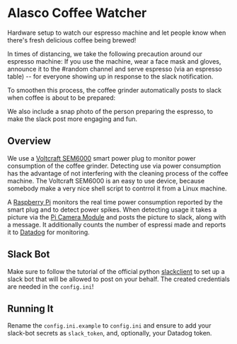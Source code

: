 # Alasco Coffee Watcher

Hardware setup to watch our espresso machine and let people know when there's fresh delicious coffee being brewed!

In times of distancing, we take the following precaution around our espresso machine: 
If you use the machine, wear a face mask and gloves, 
announce it to the #random channel and serve espresso (via an espresso table) 
-- for everyone showing up in response to the slack notification.

To smoothen this process, the coffee grinder automatically posts to slack when coffee is about to be prepared:


We also include a snap photo of the person preparing the espresso, to make the slack post more engaging and fun.

## Overview
We use a [Voltcraft SEM6000](https://www.conrad.de/de/p/voltcraft-sem6000-energiekosten-messgeraet-bluetooth-schnittstelle-datenexport-datenloggerfunktion-trms-stromtarif-e-1558906.html) smart power plug to monitor power consumption of the coffee grinder. 
Detecting use via power consumption has the advantage of not interfering with the cleaning process of the coffee machine.
The Voltcraft SEM6000 is an easy to use device, because somebody make a very nice shell script to contrrol it from a Linux machine.

A [Raspberry Pi](https://www.raspberrypi.org/) monitors the real time power consumption reported by the smart plug and to detect power spikes.
When detecting usage it takes a picture via the [Pi Camera Module](https://www.raspberrypi.org/products/camera-module-v2/) 
and posts the picture to slack, along with a message.
It additionally counts the number of espressi made and reports it to [Datadog](https://www.datadoghq.com/) for monitoring.

## Slack Bot
Make sure to follow the tutorial of the official python [slackclient](https://github.com/slackapi/python-slackclient) to set up a slack bot that will be allowed to post on your behalf. The created credentials are needed in the `config.ini`!

## Running It
Rename the `config.ini.example` to `config.ini` and ensure to add your slack-bot secrets as `slack_token`, and, optionally, your Datadog token.